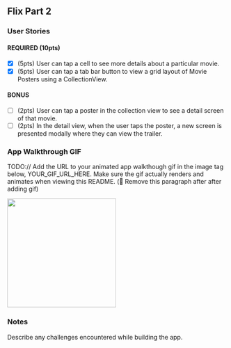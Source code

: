 ## Flix Part 2

### User Stories

#### REQUIRED (10pts)
- [x] (5pts) User can tap a cell to see more details about a particular movie.
- [x] (5pts) User can tap a tab bar button to view a grid layout of Movie Posters using a CollectionView.

#### BONUS
- [ ] (2pts) User can tap a poster in the collection view to see a detail screen of that movie.
- [ ] (2pts) In the detail view, when the user taps the poster, a new screen is presented modally where they can view the trailer.

### App Walkthrough GIF
TODO:// Add the URL to your animated app walkthough gif in the image tag below, YOUR_GIF_URL_HERE. Make sure the gif actually renders and animates when viewing this README. (🚫 Remove this paragraph after after adding gif)

<img src="https://recordit.co/bSTdPp8c5X" width=250><br>

### Notes
Describe any challenges encountered while building the app.
